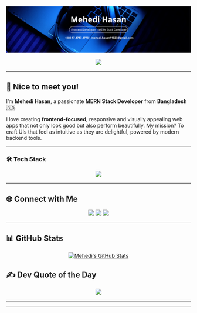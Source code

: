 <!-- 🔵 Banner Image -->
<p align="center">
  <img src="./Hero.png" alt="Blue Corporate LinkedIn Banner" />
</p>

<!-- 🧠 Typing Header -->
<p align="center">
  <img src="https://readme-typing-svg.herokuapp.com?font=Fira+Code&pause=1000&color=4A90E2&center=true&width=600&lines=MERN+Stack+Developer+💻;Frontend+Enthusiast+🎨;Open+Source+Lover+🌍;Building+Pixel-Perfect+UI+✨" />
</p>

---

## 👋 Nice to meet you!

I’m **Mehedi Hasan**, a passionate **MERN Stack Developer** from **Bangladesh** 🇧🇩.

I love creating **frontend-focused**, responsive and visually appealing web apps that not only look good but also perform beautifully. My mission? To craft UIs that feel as intuitive as they are delightful, powered by modern backend tools.

---

### 🛠️ Tech Stack

<p align="center">
  <img src="https://skillicons.dev/icons?i=html,css,js,react,next,tailwind,nodejs,express,mongodb,vite,git,github,vercel,netlify,firebase" />
</p>

---

## 🌐 Connect with Me

<p align="center">
<!--   <a href="https://facebook.com/hasancodex"><img src="https://img.shields.io/badge/Facebook-1877F2?style=for-the-badge&logo=facebook&logoColor=white"/></a> -->
  <a href="https://linkedin.com/in/mehedi-hasan1102"><img src="https://img.shields.io/badge/LinkedIn-0077B5?style=for-the-badge&logo=linkedin&logoColor=white"/></a>
<!--   <a href="https://instagram.com/hasancodex"><img src="https://img.shields.io/badge/Instagram-E4405F?style=for-the-badge&logo=instagram&logoColor=white"/></a> -->
  <a href="https://x.com/mehedihasan1102"><img src="https://img.shields.io/badge/X-000000?style=for-the-badge&logo=x&logoColor=white"/></a>
  <a href="mailto:mehedi.hasan11023@gmail.com"><img src="https://img.shields.io/badge/Email-D14836?style=for-the-badge&logo=gmail&logoColor=white"/></a>
</p>

---

## 📊 GitHub Stats

<p align="center">
  <a href="https://awesome-github-stats.azurewebsites.net/index.html??cardType=octocat&theme=synthwave">
    <img alt="Mehedi's GitHub Stats" src="https://awesome-github-stats.azurewebsites.net/user-stats/hasancodex?cardType=octocat&theme=synthwave&preferLogin=false&Title=F5F5F5&Background=0D1117&Ring=F5F5F5&Text=F5F5F5&Border=F5F5F5" />
  </a>
</p>



## ✍️ Dev Quote of the Day

<p align="center">
  <img src="https://quotes-github-readme.vercel.app/api?type=horizontal&theme=radical" />
</p>

---



---


<!-- Proudly styled and crafted with 💙 by Mehedi Hasan -->
